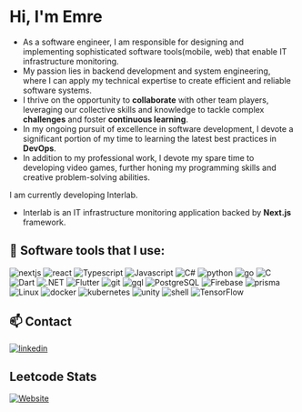 #                             Hi, I'm **Emre** 


- As a software engineer, I am responsible for designing and implementing sophisticated software tools(mobile, web) that enable IT infrastructure monitoring.
- My passion lies in backend development and system engineering, where I can apply my technical expertise to create efficient and reliable software systems.
- I thrive on the opportunity to **collaborate** with other team players, leveraging our collective skills and knowledge to tackle complex **challenges** and foster **continuous learning**.
- In my ongoing pursuit of excellence in software development, I devote a significant portion of my time to learning the latest best practices in **DevOps**.
- In addition to my professional work, I devote my spare time to developing video games, further honing my programming skills and creative problem-solving abilities.

I am currently developing Interlab. 
- Interlab is an IT infrastructure monitoring application backed by **Next.js** framework.

## 💎 Software tools that I use:
![nextjs](https://img.shields.io/badge/next.js-000000?style=for-the-badge&logo=nextdotjs&logoColor=white)
![react](https://img.shields.io/badge/React-20232A?style=for-the-badge&logo=react&logoColor=61DAFB)
![Typescript](https://img.shields.io/badge/TypeScript-007ACC?style=for-the-badge&logo=typescript&logoColor=white)
![Javascript](https://img.shields.io/badge/JavaScript-323330?style=for-the-badge&logo=javascript&logoColor=F7DF1E)
![C#](https://img.shields.io/badge/C%23-239120?style=for-the-badge&logo=c-sharp&logoColor=white)
![python](https://img.shields.io/badge/Python-FFD43B?style=for-the-badge&logo=python&logoColor=blue)
![go](https://img.shields.io/badge/Go-00ADD8?style=for-the-badge&logo=go&logoColor=white)
![C](https://img.shields.io/badge/C-00599C?style=for-the-badge&logo=c&logoColor=white)
![Dart](https://img.shields.io/badge/Dart-0175C2?style=for-the-badge&logo=dart&logoColor=white)
![.NET](https://img.shields.io/badge/.NET-512BD4?style=for-the-badge&logo=dotnet&logoColor=white)
![Flutter](https://img.shields.io/badge/Flutter-02569B?style=for-the-badge&logo=flutter&logoColor=white)
![git](https://img.shields.io/badge/Git-F05032?style=for-the-badge&logo=git&logoColor=white)
![gql](https://img.shields.io/badge/GraphQl-E10098?style=for-the-badge&logo=graphql&logoColor=white)
![PostgreSQL](https://img.shields.io/badge/PostgreSQL-316192?style=for-the-badge&logo=postgresql&logoColor=white)
![Firebase](https://img.shields.io/badge/firebase-ffca28?style=for-the-badge&logo=firebase&logoColor=black)
![prisma](https://img.shields.io/badge/Prisma-3982CE?style=for-the-badge&logo=Prisma&logoColor=white)
![Linux](https://img.shields.io/badge/Linux-FCC624?style=for-the-badge&logo=linux&logoColor=black) 
![docker](https://img.shields.io/badge/Docker-2CA5E0?style=for-the-badge&logo=docker&logoColor=white)
![kubernetes](https://img.shields.io/badge/kubernetes-326ce5.svg?&style=for-the-badge&logo=kubernetes&logoColor=white)
![unity](https://img.shields.io/badge/Unity-100000?style=for-the-badge&logo=unity&logoColor=white)
![shell](https://img.shields.io/badge/Shell_Script-121011?style=for-the-badge&logo=gnu-bash&logoColor=white)
![TensorFlow](https://img.shields.io/badge/TensorFlow-FF6F00?style=for-the-badge&logo=TensorFlow&logoColor=white)

## 📫 Contact
[![linkedin](https://img.shields.io/badge/LinkedIn-0077B5?style=for-the-badge&logo=linkedin&logoColor=white)](https://www.linkedin.com/in/emre-k%C4%B1l%C4%B1%C3%A7-603437147/?KOTA4OBSQdOXovdJx6hNxw=%3D)

## Leetcode Stats
[![Website](https://img.shields.io/badge/-LeetCode-FFA116?style=for-the-badge&logo=LeetCode&logoColor=black)](https://leetcode.com/Quelich/)

